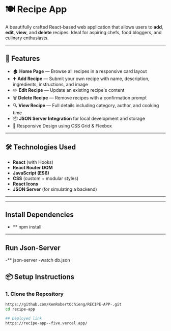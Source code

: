 # 🍽️ Recipe App

A beautifully crafted React-based web application that allows users to **add**, **edit**, **view**, and **delete** recipes. Ideal for aspiring chefs, food bloggers, and culinary enthusiasts.

---

## 🚀 Features

- 🏠 **Home Page** — Browse all recipes in a responsive card layout
- ➕ **Add Recipe** — Submit your own recipe with name, description, ingredients, instructions, and image
- ✏️ **Edit Recipe** — Update an existing recipe's content
- 🗑️ **Delete Recipe** — Remove recipes with a confirmation prompt
- 🔍 **View Recipe** — Full details including category, author, and cooking time
- 📦 **JSON Server Integration** for local development and storage
- 📱 Responsive Design using CSS Grid & Flexbox

---

## 🛠️ Technologies Used

- **React** (with Hooks)
- **React Router DOM**
- **JavaScript (ES6)**
- **CSS** (custom + modular styles)
- **React Icons**
- **JSON Server** (for simulating a backend)

---

---
## Install Dependencies
- ** npm install

--- 
## Run Json-Server
-** json-server -watch db.json

## 📦 Setup Instructions

### 1. Clone the Repository

```bash
https://github.com/KenRobertOchieng/RECIPE-APP-.git
cd recipe-app

## Deployed link
https://recipe-app--five.vercel.app/